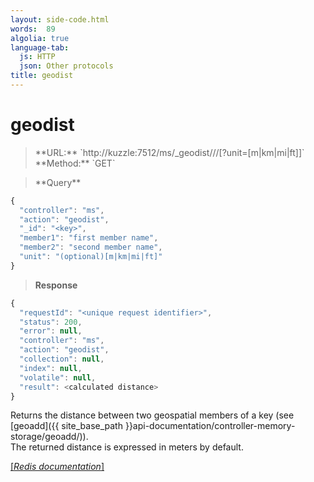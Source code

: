 ```yaml
---
layout: side-code.html
words:  89
algolia: true
language-tab:
  js: HTTP
  json: Other protocols
title: geodist
---
```


# geodist


<blockquote class="js">
<p>
**URL:** `http://kuzzle:7512/ms/_geodist/<key>/<member1>/<member2>[?unit=[m|km|mi|ft]]`  
**Method:** `GET`
</p>
</blockquote>

<blockquote class="json">
<p>
**Query**
</p>
</blockquote>


```javascript
{
  "controller": "ms",
  "action": "geodist",
  "_id": "<key>",
  "member1": "first member name",
  "member2": "second member name",
  "unit": "(optional)[m|km|mi|ft]"
}
```

>**Response**

```javascript
{
  "requestId": "<unique request identifier>",
  "status": 200,
  "error": null,
  "controller": "ms",
  "action": "geodist",
  "collection": null,
  "index": null,
  "volatile": null,
  "result": <calculated distance>
}
```

Returns the distance between two geospatial members of a key (see [geoadd]({{ site_base_path }}api-documentation/controller-memory-storage/geoadd/)).  
The returned distance is expressed in meters by default.

[[_Redis documentation_]](https://redis.io/commands/geodist)
